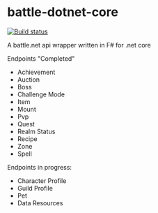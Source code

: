 # battle-dotnet-core
[![Build status](https://ci.appveyor.com/api/projects/status/3x49bnv8ue3yxn09?svg=true)](https://ci.appveyor.com/project/NickolasAcosta/battle-dotnet-core)

A battle.net api wrapper written in F# for .net core

Endpoints "Completed"

- Achievement
- Auction
- Boss
- Challenge Mode
- Item
- Mount
- Pvp
- Quest
- Realm Status
- Recipe
- Zone
- Spell


Endpoints in progress:

- Character Profile
- Guild Profile
- Pet
- Data Resources
